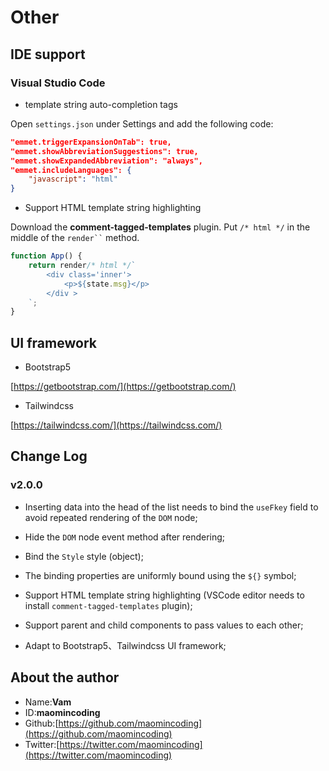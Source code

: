 # Other

## IDE support

### Visual Studio Code 

- template string auto-completion tags

Open `settings.json` under Settings and add the following code:

```json
"emmet.triggerExpansionOnTab": true,
"emmet.showAbbreviationSuggestions": true,
"emmet.showExpandedAbbreviation": "always",
"emmet.includeLanguages": {
    "javascript": "html"
}
```

- Support HTML template string highlighting

Download the **comment-tagged-templates** plugin. Put `/* html */` in the middle of the ` render`` ` method.

```js
function App() {
    return render/* html */`
        <div class='inner'>
            <p>${state.msg}</p>
        </div >
    `;
}
```

## UI framework

- Bootstrap5

[https://getbootstrap.com/](https://getbootstrap.com/)

- Tailwindcss

[https://tailwindcss.com/](https://tailwindcss.com/)

## Change Log

### v2.0.0

- Inserting data into the head of the list needs to bind the `useFkey` field to avoid repeated rendering of the `DOM` node;

- Hide the `DOM` node event method after rendering;
   
- Bind the `Style` style (object);
   
- The binding properties are uniformly bound using the `${}` symbol;
   
- Support HTML template string highlighting (VSCode editor needs to install `comment-tagged-templates` plugin);
   
- Support parent and child components to pass values to each other;

- Adapt to Bootstrap5、Tailwindcss UI framework;

## About the author

- Name:**Vam**
- ID:**maomincoding**
- Github:[https://github.com/maomincoding](https://github.com/maomincoding)
- Twitter:[https://twitter.com/maomincoding](https://twitter.com/maomincoding)
